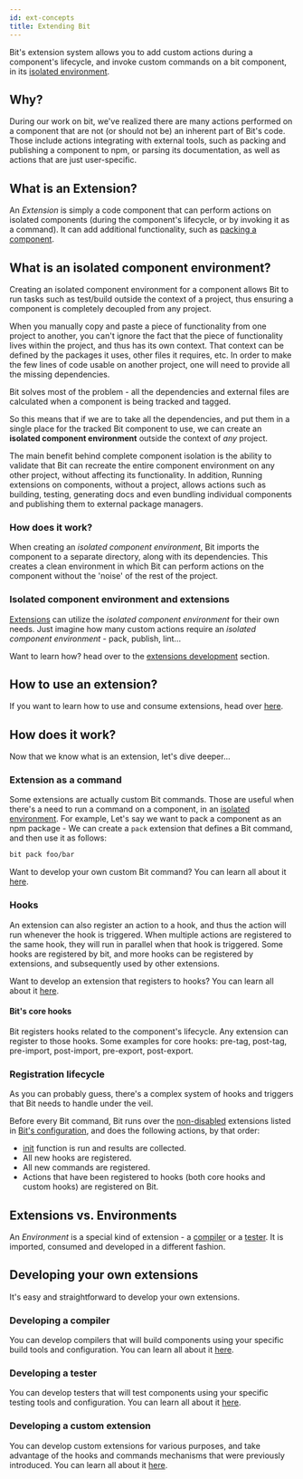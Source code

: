 ```yaml
---
id: ext-concepts
title: Extending Bit
---
```


Bit's extension system allows you to add custom actions during a component's lifecycle, and invoke custom commands on a bit component, in its [isolated environment](#what-is-an-isolated-component-environment).

## Why?

During our work on bit, we've realized there are many actions performed on a component that are not (or should not be) an inherent part of Bit's code. Those include actions integrating with external tools, such as packing and publishing a component to npm, or parsing its documentation, as well as actions that are just user-specific.

## What is an Extension?

An *Extension* is simply a code component that can perform actions on isolated components (during the component's lifecycle, or by invoking it as a command). It can add additional functionality, such as [packing a component](https://bit.dev/bitsrc/extensions/npm/pack).

## What is an isolated component environment?

Creating an isolated component environment for a component allows Bit to run tasks such as test/build outside the context of a project, thus ensuring a component is completely decoupled from any project.

When you manually copy and paste a piece of functionality from one project to another, you can't ignore the fact that the piece of functionality lives within the project, and thus has its own context. That context can be defined by the packages it uses, other files it requires, etc. In order to make the few lines of code usable on another project, one will need to provide all the missing dependencies.

Bit solves most of the problem - all the dependencies and external files are calculated when a component is being tracked and tagged.

So this means that if we are to take all the dependencies, and put them in a single place for the tracked Bit component to use, we can create an **isolated component environment** outside the context of *any* project.

The main benefit behind complete component isolation is the ability to validate that Bit can recreate the entire component environment on any other project, without affecting its functionality. 
In addition, Running extensions on components, without a project, allows actions such as building, testing, generating docs and even bundling individual components and publishing them to external package managers.

### How does it work?

When creating an *isolated component environment*, Bit imports the component to a separate directory, along with its dependencies. This creates a clean environment in which Bit can perform actions on the component without the 'noise' of the rest of the project.

### Isolated component environment and extensions

[Extensions](#what-is-an-extension) can utilize the *isolated component environment* for their own needs. Just imagine how many custom actions require an *isolated component environment* - pack, publish, lint...

Want to learn how? head over to the [extensions development](/docs/ext-developing-extensions.html#creating-an-isolated-environment) section.


## How to use an extension?

If you want to learn how to use and consume extensions, head over [here](/docs/ext-using-extensions.html).


## How does it work?

Now that we know what is an extension, let's dive deeper...

### Extension as a command

Some extensions are actually custom Bit commands. Those are useful when there's a need to run a command on a component, in an [isolated environment](#what-is-an-isolated-component-environment). 
For example, Let's say we want to pack a component as an npm package - We can create a `pack` extension that defines a Bit command, and then use it as follows:

```bash
bit pack foo/bar
```

Want to develop your own custom Bit command? You can learn all about it [here](/docs/ext-developing-extensions.html#registering-a-command).

### Hooks

An extension can also register an action to a hook, and thus the action will run whenever the hook is triggered.
When multiple actions are registered to the same hook, they will run in parallel when that hook is triggered.
Some hooks are registered by bit, and more hooks can be registered by extensions, and subsequently used by other extensions.

Want to develop an extension that registers to hooks? You can learn all about it [here](/docs/ext-developing-extensions.html#registering-an-action-to-a-hook).

#### Bit's core hooks

Bit registers hooks related to the component's lifecycle. Any extension can register to those hooks.
Some examples for core hooks: pre-tag, post-tag, pre-import, post-import, pre-export, post-export.

### Registration lifecycle

As you can probably guess, there's a complex system of hooks and triggers that Bit needs to handle under the veil.

Before every Bit command, Bit runs over the [non-disabled](/docs/ext-using-extensions.html#options) extensions listed in [Bit's configuration](/docs/conf-bit-json.html#extensions--object), and does the following actions, by that order:

* [init](/docs/ext-developing-extensions.html#init) function is run and results are collected.
* All new hooks are registered.
* All new commands are registered.
* Actions that have been registered to hooks (both core hooks and custom hooks) are registered on Bit.

## Extensions vs. Environments

An *Environment* is a special kind of extension - a [compiler](/docs/building-components.html) or a [tester](/docs/testing-components.html). It is imported, consumed and developed in a different fashion.

## Developing your own extensions

It's easy and straightforward to develop your own extensions.

### Developing a compiler

You can develop compilers that will build components using your specific build tools and configuration. You can learn all about it [here](/docs/ext-compiling.html).

### Developing a tester

You can develop testers that will test components using your specific testing tools and configuration. You can learn all about it [here](/docs/ext-testing.html).

### Developing a custom extension

You can develop custom extensions for various purposes, and take advantage of the hooks and commands mechanisms that were previously introduced. You can learn all about it [here](/docs/ext-developing-extensions.html).
